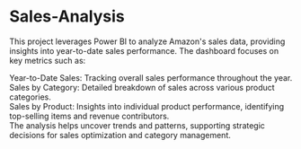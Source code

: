 # Sales-Analysis
This project leverages Power BI to analyze Amazon's sales data, providing insights into year-to-date sales performance. The dashboard focuses on key metrics such as:

Year-to-Date Sales: Tracking overall sales performance throughout the year.                                                                                                                                            
Sales by Category: Detailed breakdown of sales across various product categories.                                                                                                                                      
Sales by Product: Insights into individual product performance, identifying top-selling items and revenue contributors.                                                                                                
The analysis helps uncover trends and patterns, supporting strategic decisions for sales optimization and category management.

